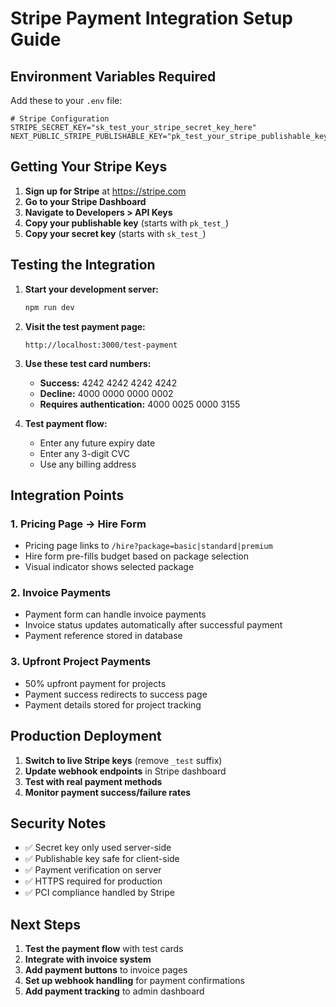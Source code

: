 # Stripe Payment Integration Setup Guide

## Environment Variables Required

Add these to your `.env` file:

```env
# Stripe Configuration
STRIPE_SECRET_KEY="sk_test_your_stripe_secret_key_here"
NEXT_PUBLIC_STRIPE_PUBLISHABLE_KEY="pk_test_your_stripe_publishable_key_here"
```

## Getting Your Stripe Keys

1. **Sign up for Stripe** at https://stripe.com
2. **Go to your Stripe Dashboard**
3. **Navigate to Developers > API Keys**
4. **Copy your publishable key** (starts with `pk_test_`)
5. **Copy your secret key** (starts with `sk_test_`)

## Testing the Integration

1. **Start your development server:**
   ```bash
   npm run dev
   ```

2. **Visit the test payment page:**
   ```
   http://localhost:3000/test-payment
   ```

3. **Use these test card numbers:**
   - **Success:** 4242 4242 4242 4242
   - **Decline:** 4000 0000 0000 0002
   - **Requires authentication:** 4000 0025 0000 3155

4. **Test payment flow:**
   - Enter any future expiry date
   - Enter any 3-digit CVC
   - Use any billing address

## Integration Points

### 1. Pricing Page → Hire Form
- Pricing page links to `/hire?package=basic|standard|premium`
- Hire form pre-fills budget based on package selection
- Visual indicator shows selected package

### 2. Invoice Payments
- Payment form can handle invoice payments
- Invoice status updates automatically after successful payment
- Payment reference stored in database

### 3. Upfront Project Payments
- 50% upfront payment for projects
- Payment success redirects to success page
- Payment details stored for project tracking

## Production Deployment

1. **Switch to live Stripe keys** (remove `_test` suffix)
2. **Update webhook endpoints** in Stripe dashboard
3. **Test with real payment methods**
4. **Monitor payment success/failure rates**

## Security Notes

- ✅ Secret key only used server-side
- ✅ Publishable key safe for client-side
- ✅ Payment verification on server
- ✅ HTTPS required for production
- ✅ PCI compliance handled by Stripe

## Next Steps

1. **Test the payment flow** with test cards
2. **Integrate with invoice system** 
3. **Add payment buttons** to invoice pages
4. **Set up webhook handling** for payment confirmations
5. **Add payment tracking** to admin dashboard 
